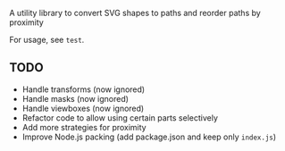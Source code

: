 A utility library to convert SVG shapes to paths and reorder paths by proximity

For usage, see `test`.

## TODO

* Handle transforms (now ignored)
* Handle masks (now ignored)
* Handle viewboxes (now ignored)
* Refactor code to allow using certain parts selectively
* Add more strategies for proximity
* Improve Node.js packing (add package.json and keep only `index.js`)


